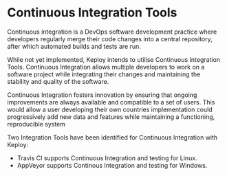 # Continuous Integration Tools

Continuous integration is a DevOps software development practice where developers regularly merge their code changes into a central repository, after which automated builds and tests are run.

While not yet implemented, Keploy intends to utilise Continuous Integration Tools. Continuous Integration allows multiple developers to work on a software project while integrating their changes and maintaining the stability and quality of the software.

Continuous Integration fosters innovation by ensuring that ongoing improvements are always available and compatible to a set of users. This would allow a user developing their own countries implementation could progressively add new data and features while maintaining a functioning, reproducible system

Two Integration Tools have been identified for Continuous Integration with Keploy:

- Travis CI supports Continuous Integration and testing for Linux.
- AppVeyor supports Continous Integration and testing for Windows.



